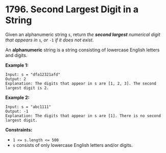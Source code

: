 # 1796. Second Largest Digit in a String

Given an alphanumeric string `s`, return *the **second largest** numerical digit that appears in* `s`*, or* `-1` *if it does not exist*.

An **alphanumeric** string is a string consisting of lowercase English letters and digits.

**Example 1:**

```()
Input: s = "dfa12321afd"
Output: 2
Explanation: The digits that appear in s are [1, 2, 3]. The second largest digit is 2.
```

**Example 2:**

```()
Input: s = "abc1111"
Output: -1
Explanation: The digits that appear in s are [1]. There is no second largest digit. 
```

**Constraints:**

- `1 <= s.length <= 500`
- `s` consists of only lowercase English letters and/or digits.

